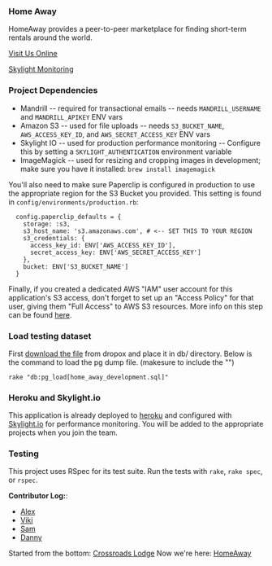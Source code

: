 ### Home Away

HomeAway provides a peer-to-peer marketplace for finding short-term
rentals around the world.

[Visit Us Online](https://home-away.herokuapp.com/)

[Skylight Monitoring](https://www.skylight.io/app/applications/sCCS6fz7N9o)

### Project Dependencies

* Mandrill -- required for transactional emails -- needs `MANDRILL_USERNAME` and `MANDRILL_APIKEY` ENV vars
* Amazon S3 -- used for file uploads -- needs `S3_BUCKET_NAME`, `AWS_ACCESS_KEY_ID`, and `AWS_SECRET_ACCESS_KEY` ENV vars
* Skylight IO -- used for production performance monitoring -- Configure this by setting a `SKYLIGHT_AUTHENTICATION` environment variable
* ImageMagick -- used for resizing and cropping images in development; make sure you have it installed: `brew install imagemagick`

You'll also need to make sure Paperclip is configured in production to use
the appropriate region for the S3 Bucket you provided. This setting is found
in `config/environments/production.rb`:

```
  config.paperclip_defaults = {
    storage: :s3,
    s3_host_name: 's3.amazonaws.com', # <-- SET THIS TO YOUR REGION
    s3_credentials: {
      access_key_id: ENV['AWS_ACCESS_KEY_ID'],
      secret_access_key: ENV['AWS_SECRET_ACCESS_KEY']
    },
    bucket: ENV['S3_BUCKET_NAME']
  }
```

Finally, if you created a dedicated AWS "IAM" user account for this application's
S3 access, don't forget to set up an "Access Policy" for that user, giving them
"Full Access" to AWS S3 resources. More info on this step can be found [here](http://rexstjohn.com/how-to-solve-access-denied-with-heroku-paperclip-s3-ror/).

### Load testing dataset

First [download the file][1] from dropox and place it in db/ directory.
Below is the command to load the pg dump file. (makesure to include the "")
```
rake "db:pg_load[home_away_development.sql]"
```
[1]: https://dl.dropboxusercontent.com/u/61788784/home_away_development.sql?dl=1

### Heroku and Skylight.io

This application is already deployed to [heroku](https://home-away.herokuapp.com/) and configured with [Skylight.io](https://www.skylight.io/app/applications/sCCS6fz7N9o-/1432128600/6h/endpoints) for performance monitoring.
You will be added to the appropriate projects when you join the team.

### Testing

This project uses RSpec for its test suite. Run the tests with `rake`, `rake spec`, or `rspec`.

**Contributor Log:**:
* [Alex](https://github.com/dalexj)
* [Viki](https://github.com/VikiAnn)
* [Sam](https://github.com/skuhlmann)
* [Danny](https://github.com/dglunz)

Started from the bottom: [Crossroads Lodge](https://crossroads-lodge.herokuapp.com/)
Now we're here: [HomeAway](http://home-away.herokuapp.com/)
